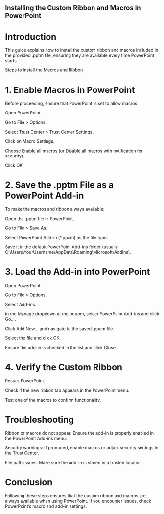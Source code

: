 ## Installing the Custom Ribbon and Macros in PowerPoint

# Introduction

This guide explains how to install the custom ribbon and macros included in the provided .pptm file, ensuring they are available every time PowerPoint starts.

Steps to Install the Macros and Ribbon

# 1. Enable Macros in PowerPoint

Before proceeding, ensure that PowerPoint is set to allow macros:

Open PowerPoint.

Go to File > Options.

Select Trust Center > Trust Center Settings.

Click on Macro Settings.

Choose Enable all macros (or Disable all macros with notification for security).

Click OK.

# 2. Save the .pptm File as a PowerPoint Add-in

To make the macros and ribbon always available:

Open the .pptm file in PowerPoint.

Go to File > Save As.

Select PowerPoint Add-in (*.ppam) as the file type.

Save it in the default PowerPoint Add-ins folder (usually C:\Users\YourUsername\AppData\Roaming\Microsoft\AddIns\).

# 3. Load the Add-in into PowerPoint

Open PowerPoint.

Go to File > Options.

Select Add-ins.

In the Manage dropdown at the bottom, select PowerPoint Add-ins and click Go....

Click Add New... and navigate to the saved .ppam file.

Select the file and click OK.

Ensure the add-in is checked in the list and click Close.

# 4. Verify the Custom Ribbon

Restart PowerPoint.

Check if the new ribbon tab appears in the PowerPoint menu.

Test one of the macros to confirm functionality.

# Troubleshooting

Ribbon or macros do not appear: Ensure the add-in is properly enabled in the PowerPoint Add-ins menu.

Security warnings: If prompted, enable macros or adjust security settings in the Trust Center.

File path issues: Make sure the add-in is stored in a trusted location.

# Conclusion

Following these steps ensures that the custom ribbon and macros are always available when using PowerPoint. If you encounter issues, check PowerPoint’s macro and add-in settings.
